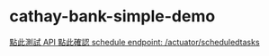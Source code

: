 # cathay-bank-simple-demo

[點此測試 API ](http://123.241.19.224/)
[點此確認 schedule endpoint: /actuator/scheduledtasks ](http://123.241.19.224/actuator/scheduledtasks)

